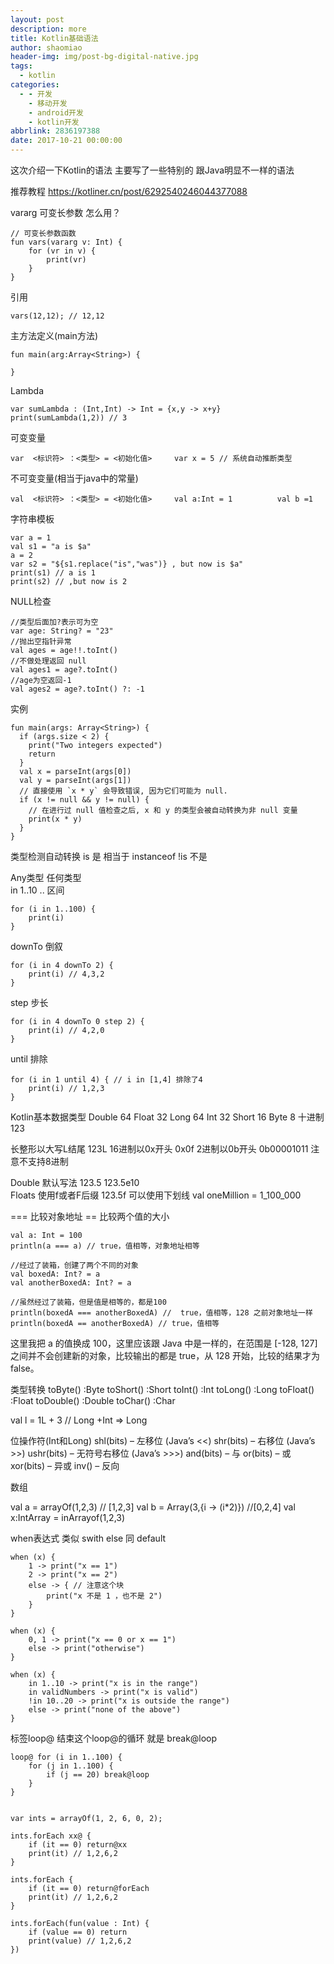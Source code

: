 ```yaml
---
layout: post
description: more
title: Kotlin基础语法
author: shaomiao
header-img: img/post-bg-digital-native.jpg
tags:
  - kotlin
categories:
  - - 开发
    - 移动开发
    - android开发
    - kotlin开发
abbrlink: 2836197388
date: 2017-10-21 00:00:00
---
```

这次介绍一下Kotlin的语法 主要写了一些特别的 跟Java明显不一样的语法

推荐教程
https://kotliner.cn/post/6292540246044377088


vararg 可变长参数 怎么用？ 

	// 可变长参数函数
	fun vars(vararg v: Int) {
		for (vr in v) {
			print(vr)
		}
	}


引用

	vars(12,12); // 12,12

主方法定义(main方法)

	fun main(arg:Array<String>) {
		
	}


Lambda

	var sumLambda : (Int,Int) -> Int = {x,y -> x+y}
	print(sumLambda(1,2)) // 3

可变变量 

    var  <标识符> ：<类型> = <初始化值>     var x = 5 // 系统自动推断类型

不可变变量(相当于java中的常量)

    val  <标识符> ：<类型> = <初始化值>     val a:Int = 1          val b =1

字符串模板

	var a = 1
	val s1 = "a is $a" 
	a = 2
	var s2 = "${s1.replace("is","was")} , but now is $a"
	print(s1) // a is 1
	print(s2) // ,but now is 2

NULL检查

	//类型后面加?表示可为空
	var age: String? = "23" 
	//抛出空指针异常
	val ages = age!!.toInt()
	//不做处理返回 null
	val ages1 = age?.toInt()
	//age为空返回-1
	val ages2 = age?.toInt() ?: -1

实例

	fun main(args: Array<String>) {
	  if (args.size < 2) {
		print("Two integers expected")
		return
	  }
	  val x = parseInt(args[0])
	  val y = parseInt(args[1])
	  // 直接使用 `x * y` 会导致错误, 因为它们可能为 null.
	  if (x != null && y != null) {
		// 在进行过 null 值检查之后, x 和 y 的类型会被自动转换为非 null 变量
		print(x * y)
	  }
	}

类型检测自动转换
is 是  相当于 instanceof
!is 不是

Any类型 任何类型  
in 1..10  .. 区间

	for (i in 1..100) {
		print(i)
	}

downTo 倒叙

	for (i in 4 downTo 2) {
		print(i) // 4,3,2
	}
step 步长

	for (i in 4 downTo 0 step 2) {
		print(i) // 4,2,0
	}

until 排除

	for (i in 1 until 4) { // i in [1,4] 排除了4
		print(i) // 1,2,3
	}

Kotlin基本数据类型
Double 64
Float 32
Long 64
Int 32
Short 16
Byte 8
十进制 123

长整形以大写L结尾    123L
16进制以0x开头 0x0f
2进制以0b开头 0b00001011
注意不支持8进制

Double 默认写法 123.5 123.5e10  
Floats 使用f或者F后缀 123.5f
可以使用下划线  val oneMillion = 1_100_000

=== 比较对象地址  == 比较两个值的大小

	val a: Int = 100
	println(a === a) // true，值相等，对象地址相等

	//经过了装箱，创建了两个不同的对象
	val boxedA: Int? = a
	val anotherBoxedA: Int? = a

	//虽然经过了装箱，但是值是相等的，都是100
	println(boxedA === anotherBoxedA) //  true，值相等，128 之前对象地址一样
	println(boxedA == anotherBoxedA) // true，值相等

这里我把 a 的值换成 100，这里应该跟 Java 中是一样的，在范围是 [-128, 127] 之间并不会创建新的对象，比较输出的都是 true，从 128 开始，比较的结果才为 false。


类型转换
toByte() :Byte
toShort() :Short
toInt()  :Int
toLong() :Long
toFloat() :Float
toDouble() :Double
toChar() :Char

val l = 1L + 3  // Long +Int => Long

位操作符(Int和Long)
shl(bits) – 左移位 (Java’s <<)
shr(bits) – 右移位 (Java’s >>)
ushr(bits) – 无符号右移位 (Java’s >>>)
and(bits) – 与
or(bits) – 或
xor(bits) – 异或
inv() – 反向

数组

val a = arrayOf(1,2,3)    // [1,2,3]
val b = Array(3,{i -> (i*2)})  //[0,2,4]
val x:IntArray = inArrayof(1,2,3)

when表达式 类似 swith    else 同 default

	when (x) {
		1 -> print("x == 1")
		2 -> print("x == 2")
		else -> { // 注意这个块
			print("x 不是 1 ，也不是 2")
		}
	}

	when (x) {
		0, 1 -> print("x == 0 or x == 1")
		else -> print("otherwise")
	}

	when (x) {
		in 1..10 -> print("x is in the range")
		in validNumbers -> print("x is valid")
		!in 10..20 -> print("x is outside the range")
		else -> print("none of the above")
	}

标签loop@  结束这个loop@的循环  就是 break@loop

	loop@ for (i in 1..100) {
		for (j in 1..100) {
			if (j == 20) break@loop
		}
	}


	var ints = arrayOf(1, 2, 6, 0, 2);

	ints.forEach xx@ {
		if (it == 0) return@xx
		print(it) // 1,2,6,2
	}

	ints.forEach {
		if (it == 0) return@forEach
		print(it) // 1,2,6,2
	}

	ints.forEach(fun(value : Int) {
		if (value == 0) return
		print(value) // 1,2,6,2
	})
